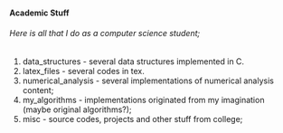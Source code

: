 #### Academic Stuff
###### Here is all that I do as a computer science student;
1. data_structures - several data structures implemented in C.
1. latex_files - several codes in tex.
1. numerical_analysis - several implementations of numerical analysis content;
1. my_algorithms - implementations originated from my imagination (maybe original algorithms?);
1. misc - source codes, projects and other stuff from college;